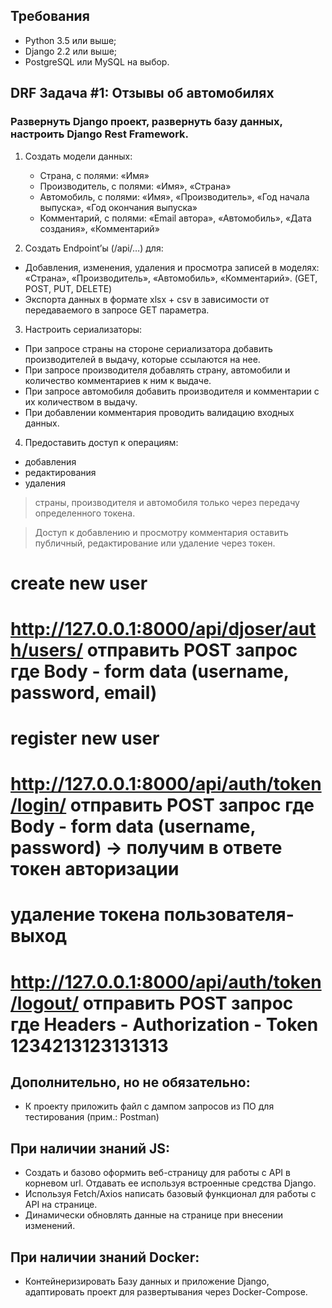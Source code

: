 ## Требования
- Python 3.5 или выше;
- Django 2.2 или выше;
- PostgreSQL или MySQL на выбор.


## DRF Задача #1: Отзывы об автомобилях

### Развернуть Django проект, развернуть базу данных, настроить Django Rest Framework.

1. Создать модели данных:
    - Страна, с полями: «Имя»
    - Производитель, с полями: «Имя», «Страна»
    - Автомобиль, с полями: «Имя», «Производитель», «Год начала выпуска», «Год окончания выпуска»
    - Комментарий, с полями: «Email автора», «Автомобиль», «Дата создания», «Комментарий»


2. Создать Endpoint’ы (/api/…) для:
- Добавления, изменения, удаления и просмотра записей в моделях: «Страна», «Производитель», «Автомобиль», «Комментарий». (GET, POST, PUT, DELETE)
- Экспорта данных в формате xlsx + csv в зависимости от передаваемого в запросе GET параметра.

3. Настроить сериализаторы:
- При запросе страны на стороне сериализатора добавить производителей в выдачу, которые ссылаются на нее.
- При запросе производителя добавлять страну, автомобили и количество комментариев к ним к выдаче.
- При запросе автомобиля добавить производителя и комментарии с их количеством в выдачу.
- При добавлении комментария проводить валидацию входных данных.

4. Предоставить доступ к операциям:
- добавления
- редактирования
- удаления 
> страны, производителя и автомобиля только через передачу определенного токена. 

> Доступ к добавлению и просмотру комментария оставить публичный, редактирование или удаление через токен.

# create new user
# http://127.0.0.1:8000/api/djoser/auth/users/ отправить POST запрос где Body - form data (username, password, email)

# register new user
# http://127.0.0.1:8000/api/auth/token/login/ отправить POST запрос где Body - form data (username, password) -> получим в ответе токен авторизации 

# удаление токена пользователя-выход
# http://127.0.0.1:8000/api/auth/token/logout/ отправить POST запрос где Headers - Authorization - Token 1234213123131313

## Дополнительно, но не обязательно:
- К проекту приложить файл с дампом запросов из ПО для тестирования (прим.: Postman)

## При наличии знаний JS: 
- Создать и базово оформить веб-страницу для работы с API в корневом url. Отдавать ее используя встроенные средства Django.
- Используя Fetch/Axios написать базовый функционал для работы с API на странице.
- Динамически обновлять данные на странице при внесении изменений.

## При наличии знаний Docker:
- Контейнеризировать Базу данных и приложение Django, адаптировать проект для развертывания через Docker-Compose.
